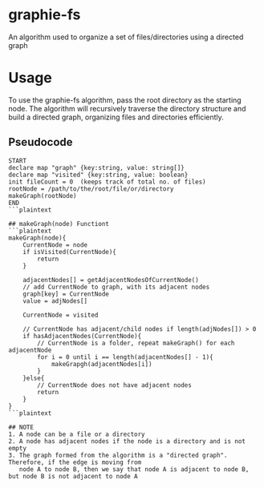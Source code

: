 # graphie-fs
An algorithm used to organize a set of files/directories using a directed graph

# Usage
To use the graphie-fs algorithm, pass the root directory as the starting node. The algorithm will recursively traverse the directory structure and build a directed graph, organizing files and directories efficiently.

## Pseudocode
```plaintext
START
declare map "graph" {key:string, value: string[]}
declare map "visited" {key:string, value: boolean}
init fileCount = 0  (keeps track of total no. of files)
rootNode = /path/to/the/root/file/or/directory
makeGraph(rootNode)
END
```plaintext

## makeGraph(node) Functiont
```plaintext
makeGraph(node){
    CurrentNode = node
    if isVisited(CurrentNode){
        return
    }

    adjacentNodes[] = getAdjacentNodesOfCurrentNode()
    // add CurrentNode to graph, with its adjacent nodes
    graph[key] = CurrentNode
    value = adjNodes[]
    
    CurrentNode = visited

    // CurrentNode has adjacent/child nodes if length(adjNodes[]) > 0
    if hasAdjacentNodes(CurrentNode){
        // CurrentNode is a folder, repeat makeGraph() for each adjacentNode
        for i = 0 until i == length(adjacentNodes[] - 1){
            makeGrapgh(adjacentNodes[i])
        }
    }else{
        // CurrentNode does not have adjacent nodes
        return
    }
}
```plaintext

## NOTE
1. A node can be a file or a directory
2. A node has adjacent nodes if the node is a directory and is not empty
3. The graph formed from the algorithm is a "directed graph". Therefore, if the edge is moving from
   node A to node B, then we say that node A is adjacent to node B, but node B is not adjacent to node A